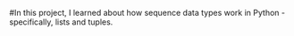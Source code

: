 #In this project, I learned about how sequence data types work in Python - specifically, lists and tuples.
